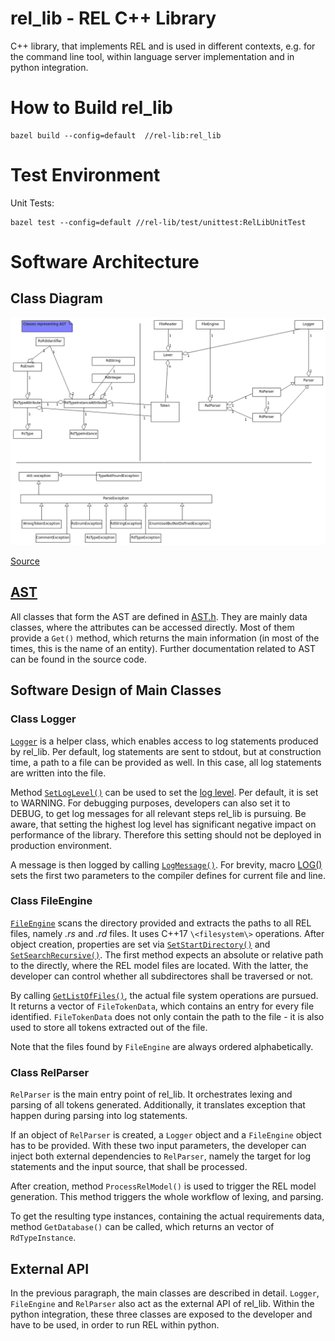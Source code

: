 # rel_lib - REL C++ Library

C++ library, that implements REL and is used in different contexts, e.g. for the command line tool, within language server implementation and in python integration.

# How to Build rel_lib

```
bazel build --config=default  //rel-lib:rel_lib
``` 

# Test Environment

Unit Tests:

```
bazel test --config=default //rel-lib/test/unittest:RelLibUnitTest
```

# Software Architecture

## Class Diagram
![class diagram](./doc/static_class_diagram.png)

[Source](./doc/static_class_diagram.uxf)

## [AST](https://en.wikipedia.org/wiki/Abstract_syntax_tree)

All classes that form the AST are defined in [AST.h](./src/AST.h). They are mainly data classes, where the attributes can be accessed directly. Most of them provide a `Get()` method, which returns the main information (in most of the times, this is the name of an entity). Further documentation related to AST can be found in the source code.

## Software Design of Main Classes


### Class Logger

[`Logger`](./src/Logger.h#L20) is a helper class, which enables access to log statements produced by rel_lib. Per default, log statements are sent to stdout, but at construction time, a path to a file can be provided as well. In this case, all log statements are written into the file.

Method [`SetLogLevel()`](./src/Logger.h#L26) can be used to set the [log level](./src/Logger.h#L13). Per default, it is set to WARNING. For debugging purposes, developers can also set it to DEBUG, to get log messages for all relevant steps rel_lib is pursuing. Be aware, that setting the highest log level has significant negative impact on performance of the library. Therefore this setting should not be deployed in production environment.

A message is then logged by calling [`LogMessage()`](./src/Logger.h#29). For brevity, macro [LOG()](./src/Logger.h#11) sets the first two parameters to the compiler defines for current file and line.

### Class FileEngine

[`FileEngine`](./src/FileEngine.h#L16) scans the directory provided and extracts the paths to all REL files, namely _.rs_ and _.rd_ files. It uses C++17 `\<filesystem\>` operations. After object creation, properties are set via [`SetStartDirectory()`](./src/FileEngine.h#L26) and [`SetSearchRecursive()`](./src/FileEngine.h#L23). The first method expects an absolute or relative path to the directly, where the REL model files are located. With the latter, the developer can control whether all subdirectores shall be traversed or not.
  
By calling [`GetListOfFiles()`](), the actual file system operations are pursued. It returns a vector of `FileTokenData`, which contains an entry for every file identified. `FileTokenData` does not only contain the path to the file - it is also used to store all tokens extracted out of the file.

Note that the files found by `FileEngine` are always ordered alphabetically.


### Class RelParser

`RelParser` is the main entry point of rel_lib. It orchestrates lexing and parsing of all tokens generated. Additionally, it translates exception that happen during parsing into log statements.

If an object of `RelParser` is created, a `Logger` object and a `FileEngine` object has to be provided. With these two input parameters, the developer can inject both external dependencies to `RelParser`, namely the target for log statements and the input source, that shall be processed.

After creation, method `ProcessRelModel()` is used to trigger the REL model generation. This method triggers the whole workflow of lexing, and parsing.

To get the resulting type instances, containing the actual requirements data, method `GetDatabase()` can be called, which returns an vector of `RdTypeInstance`.

## External API

In the previous paragraph, the main classes are described in detail. `Logger`, `FileEngine` and `RelParser` also act as the external API of rel_lib. Within the python integration, these three classes are exposed to the developer and have to be used, in order to run REL within python.


